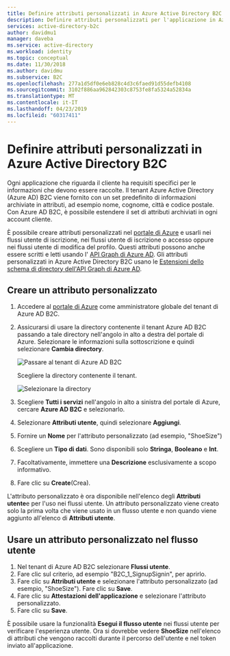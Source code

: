 ```yaml
---
title: Definire attributi personalizzati in Azure Active Directory B2C | Microsoft Docs
description: Definire attributi personalizzati per l'applicazione in Azure Active Directory B2C per raccogliere informazioni sui clienti.
services: active-directory-b2c
author: davidmu1
manager: daveba
ms.service: active-directory
ms.workload: identity
ms.topic: conceptual
ms.date: 11/30/2018
ms.author: davidmu
ms.subservice: B2C
ms.openlocfilehash: 277a1d5df0e6eb828c4d3c6faed91d55defb4108
ms.sourcegitcommit: 3102f886aa962842303c8753fe8fa5324a52834a
ms.translationtype: MT
ms.contentlocale: it-IT
ms.lasthandoff: 04/23/2019
ms.locfileid: "60317411"
---
```

# <a name="define-custom-attributes-in-azure-active-directory-b2c"></a>Definire attributi personalizzati in Azure Active Directory B2C

 Ogni applicazione che riguarda il cliente ha requisiti specifici per le informazioni che devono essere raccolte. Il tenant Azure Active Directory (Azure AD) B2C viene fornito con un set predefinito di informazioni archiviate in attributi, ad esempio nome, cognome, città e codice postale. Con Azure AD B2C, è possibile estendere il set di attributi archiviati in ogni account cliente. 
 
 È possibile creare attributi personalizzati nel [portale di Azure](https://portal.azure.com/) e usarli nei flussi utente di iscrizione, nei flussi utente di iscrizione o accesso oppure nei flussi utente di modifica del profilo. Questi attributi possono anche essere scritti e letti usando l' [API Graph di Azure AD](active-directory-b2c-devquickstarts-graph-dotnet.md). Gli attributi personalizzati in Azure Active Directory B2C usano le [Estensioni dello schema di directory dell'API Graph di Azure AD](/previous-versions/azure/ad/graph/howto/azure-ad-graph-api-directory-schema-extensions).

## <a name="create-a-custom-attribute"></a>Creare un attributo personalizzato

1. Accedere al [portale di Azure](https://portal.azure.com/) come amministratore globale del tenant di Azure AD B2C.
2. Assicurarsi di usare la directory contenente il tenant Azure AD B2C passando a tale directory nell'angolo in alto a destra del portale di Azure. Selezionare le informazioni sulla sottoscrizione e quindi selezionare **Cambia directory**. 

    ![Passare al tenant di Azure AD B2C](./media/active-directory-b2c-reference-custom-attr/switch-directories.png)

    Scegliere la directory contenente il tenant.

    ![Selezionare la directory](./media/active-directory-b2c-reference-custom-attr/select-directory.png)

3. Scegliere **Tutti i servizi** nell'angolo in alto a sinistra del portale di Azure, cercare **Azure AD B2C** e selezionarlo.
4. Selezionare **Attributi utente**, quindi selezionare **Aggiungi**.
5. Fornire un **Nome** per l'attributo personalizzato (ad esempio, "ShoeSize")
6. Scegliere un **Tipo di dati**. Sono disponibili solo **Stringa**, **Booleano** e **Int**.
7. Facoltativamente, immettere una **Descrizione** esclusivamente a scopo informativo. 
8. Fare clic su **Create**(Crea).

L'attributo personalizzato è ora disponibile nell'elenco degli **Attributi utente**e per l'uso nei flussi utente. Un attributo personalizzato viene creato solo la prima volta che viene usato in un flusso utente e non quando viene aggiunto all'elenco di **Attributi utente**.

## <a name="use-a-custom-attribute-in-your-user-flow"></a>Usare un attributo personalizzato nel flusso utente

1. Nel tenant di Azure AD B2C selezionare **Flussi utente**.
2. Fare clic sul criterio, ad esempio "B2C_1_SignupSignin", per aprirlo. 
4. Fare clic su **Attributi utente** e selezionare l'attributo personalizzato (ad esempio, "ShoeSize"). Fare clic su **Save**.
5. Fare clic su **Attestazioni dell'applicazione** e selezionare l'attributo personalizzato. 
6. Fare clic su **Save**.

È possibile usare la funzionalità **Esegui il flusso utente** nei flussi utente per verificare l'esperienza utente. Ora si dovrebbe vedere **ShoeSize** nell'elenco di attributi che vengono raccolti durante il percorso dell'utente e nel token inviato all'applicazione.

